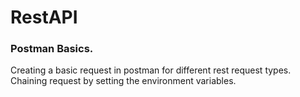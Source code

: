 # RestAPI

### Postman Basics.

Creating a basic request in postman for different rest request types. Chaining request by setting the environment variables.
